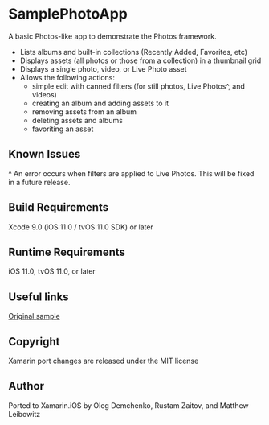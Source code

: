 SamplePhotoApp
==========

A basic Photos-like app to demonstrate the Photos framework. 

* Lists albums and built-in collections (Recently Added, Favorites, etc)
* Displays assets (all photos or those from a collection) in a thumbnail grid
* Displays a single photo, video, or Live Photo asset
* Allows the following actions:
  * simple edit with canned filters (for still photos, Live Photos^, and videos)
  * creating an album and adding assets to it
  * removing assets from an album
  * deleting assets and albums
  * favoriting an asset

Known Issues
------------

^ An error occurs when filters are applied to Live Photos. This will be fixed in a future release.

Build Requirements
------------------

Xcode 9.0 (iOS 11.0 / tvOS 11.0 SDK) or later

Runtime Requirements
------------------

iOS 11.0, tvOS 11.0, or later

Useful links
------------

[Original sample](https://developer.apple.com/library/ios/samplecode/UsingPhotosFramework/Introduction/Intro.html)

Copyright
---------

Xamarin port changes are released under the MIT license

Author
------ 

Ported to Xamarin.iOS by Oleg Demchenko, Rustam Zaitov, and Matthew Leibowitz
